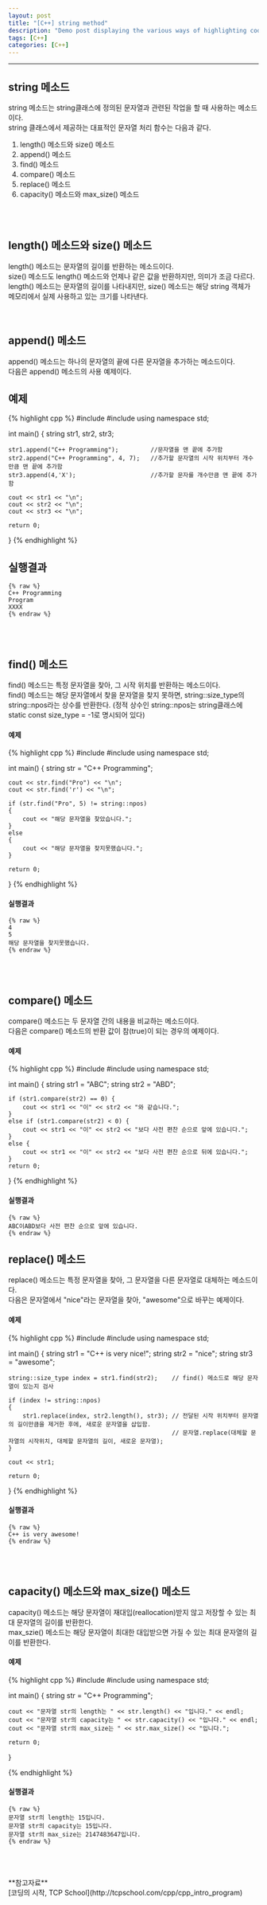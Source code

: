 ```yaml
---
layout: post
title: "[C++] string method"
description: "Demo post displaying the various ways of highlighting code in Markdown."
tags: [C++]
categories: [C++]
---
```

------------------------------------------------------------------------------------------------------------

## string 메소드
string 메소드는 string클래스에 정의된 문자열과 관련된 작업을 할 때 사용하는 메소드이다.  
string 클래스에서 제공하는 대표적인 문자열 처리 함수는 다음과 같다.  
1. length() 메소드와 size() 메소드
2. append() 메소드
3. find() 메소드
4. compare() 메소드
5. replace() 메소드
6. capacity() 메소드와 max_size() 메소드
<br/>
<br/>

## length() 메소드와 size() 메소드
length() 메소드는 문자열의 길이를 반환하는 메소드이다.  
size() 메소드도 length() 메소드와 언제나 같은 값을 반환하지만, 의미가 조금 다르다.  
length() 메소드는 문자열의 길이를 나타내지만, size() 메소드는 해당 string 객체가 메모리에서 실제 사용하고 있는 크기를 나타낸다.  
<br/>
<br/>

## append() 메소드
append() 메소드는 하나의 문자열의 끝에 다른 문자열을 추가하는 메소드이다.  
다음은 append() 메소드의 사용 예제이다.

## 예제
{% highlight cpp %}
#include <iostream>
#include <string>
using namespace std;

int main()
{
	string str1, str2, str3;

	str1.append("C++ Programming");         //문자열을 맨 끝에 추가함
	str2.append("C++ Programming", 4, 7);   //추가할 문자열의 시작 위치부터 개수만큼 맨 끝에 추가함
	str3.append(4,'X');					    //추가할 문자를 개수만큼 맨 끝에 추가함
	
	cout << str1 << "\n";
	cout << str2 << "\n";
	cout << str3 << "\n";

	return 0;
}
{% endhighlight %}

## 실행결과
    {% raw %}
    C++ Programming
    Program
    XXXX
    {% endraw %}
<br/>
<br/>

## find() 메소드
find() 메소드는 특정 문자열을 찾아, 그 시작 위치를 반환하는 메소드이다.  
find() 메소드는 해당 문자열에서 찾을 문자열을 찾지 못하면, string::size_type의 string::npos라는 상수를 반환한다.
(정적 상수인 string::npos는 string클래스에 static const size_type = -1로 명시되어 있다)  

#### 예제
{% highlight cpp %}
#include <iostream>
#include <string>
using namespace std;

int main()
{
	string str = "C++ Programming";

	cout << str.find("Pro") << "\n";
	cout << str.find('r') << "\n";

	if (str.find("Pro", 5) != string::npos)
	{
		cout << "해당 문자열을 찾았습니다.";
	}
	else 
	{
		cout << "해당 문자열을 찾지못했습니다.";
	}

	return 0;
}
{% endhighlight %}

#### 실행결과
    {% raw %}
    4
    5
    해당 문자열을 찾지못했습니다.
    {% endraw %} 
<br/>
<br/>

## compare() 메소드
compare() 메소드는 두 문자열 간의 내용을 비교하는 메소드이다.  
다음은 compare() 메소드의 반환 값이 참(true)이 되는 경우의 예제이다.

#### 예제
{% highlight cpp %}
#include <iostream>
#include <string>
using namespace std;

int main()
{
	string str1 = "ABC";
	string str2 = "ABD";

	if (str1.compare(str2) == 0) {
		cout << str1 << "이" << str2 << "와 같습니다.";
	}
	else if (str1.compare(str2) < 0) {
		cout << str1 << "이" << str2 << "보다 사전 편찬 순으로 앞에 있습니다.";
	}
	else {
		cout << str1 << "이" << str2 << "보다 사전 편찬 순으로 뒤에 있습니다.";
	}
	return 0;
}
{% endhighlight %}

#### 실행결과
    {% raw %}
    ABC이ABD보다 사전 편찬 순으로 앞에 있습니다.
    {% endraw %}
    
## replace() 메소드
replace() 메소드는 특정 문자열을 찾아, 그 문자열을 다른 문자열로 대체하는 메소드이다.  
다음은 문자열에서 "nice"라는 문자열을 찾아, "awesome"으로 바꾸는 예제이다.

#### 예제
{% highlight cpp %}
#include <iostream>
#include <string>
using namespace std;

int main()
{
	string str1 = "C++ is very nice!";
	string str2 = "nice";
	string str3 = "awesome";

	string::size_type index = str1.find(str2);    // find() 메소드로 해당 문자열이 있는지 검사

	if (index != string::npos)					   
	{
		str1.replace(index, str2.length(), str3); // 전달된 시작 위치부터 문자열의 길이만큼을 제거한 후에, 새로운 문자열을 삽입함.
												  // 문자열.replace(대체할 문자열의 시작위치, 대체할 문자열의 길이, 새로운 문자열);
	}
	
	cout << str1;

	return 0;
}
{% endhighlight %}


#### 실행결과
    {% raw %}
    C++ is very awesome!
    {% endraw %}
<br/>
<br/>

## capacity() 메소드와 max_size() 메소드 
capacity() 메소드는 해당 문자열이 재대입(reallocation)받지 않고 저장할 수 있는 최대 문자열의 길이를 반환한다.  
max_szie() 메소드는 해당 문자열이 최대한 대입받으면 가질 수 있는 최대 문자열의 길이를 반환한다.  

#### 예제
{% highlight cpp %}
#include <iostream>
#include <string>
using namespace std;

int main()
{
	string str = "C++ Programming";

	cout << "문자열 str의 length는 " << str.length() << "입니다." << endl;
	cout << "문자열 str의 capacity는 " << str.capacity() << "입니다." << endl;
	cout << "문자열 str의 max_size는 " << str.max_size() << "입니다.";
	
	return 0;
}

{% endhighlight %}

#### 실행결과
    {% raw %}
    문자열 str의 length는 15입니다.
    문자열 str의 capacity는 15입니다.
    문자열 str의 max_size는 2147483647입니다.
    {% endraw %}

<br/>
<br/>
<br/>
**참고자료**<br/>
[코딩의 시작, TCP School](http://tcpschool.com/cpp/cpp_intro_program)

